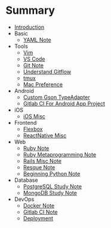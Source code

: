 # Summary

* [Introduction](README.md)
* Basic
    * [YAML Note](basic/yaml-note.md)
* Tools
    * [Vim](tools/vim.md)
    * [VS Code](tools/vscode.md)
    * [Git Note](tools/git-note.md)
    * [Understand Gitflow](./tools/understand-git-flow.md)
    * [tmux](tools/tmux.md)
    * [Mac Preference](tools/mac-preferences.md)
* Android
    * [Custom Gson TypeAdapter](android/gson-adapter.md)
    * [Gitlab CI For Android App Project](android/gitlab-ci-for-android-app-project.md)
* iOS
    * [iOS Misc](ios/ios-misc.md)
* Frontend
    * [Flexbox](frontend/flexbox.md)
    * [ReactNative Misc](frontend/react-native-misc.md)
* Web
    * [Ruby Note](web/ruby-note.md)
    * [Ruby Metaprogramming Note](web/ruby-metaprogramming-note.md)
    * [Rails Misc Note](web/rails-misc-note.md)
    * [Resque Note](web/resque-note.md)
    * [Beginning Python Note](web/beginning-python-note.md)
* Database
    * [PostgreSQL Study Note](database/postgresql-study-note.md)
    * [MongoDB Study Note](database/mongodb-study-note.md)
* DevOps
    * [Docker Note](web/docker-note.md)
    * [Gitlab CI Note](web/gitlab-ci-note.md)
    * [Deployment](web/deployment.md)

